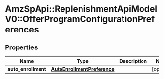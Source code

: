 # AmzSpApi::ReplenishmentApiModelV0::OfferProgramConfigurationPreferences

## Properties
Name | Type | Description | Notes
------------ | ------------- | ------------- | -------------
**auto_enrollment** | [**AutoEnrollmentPreference**](AutoEnrollmentPreference.md) |  | [optional] 

